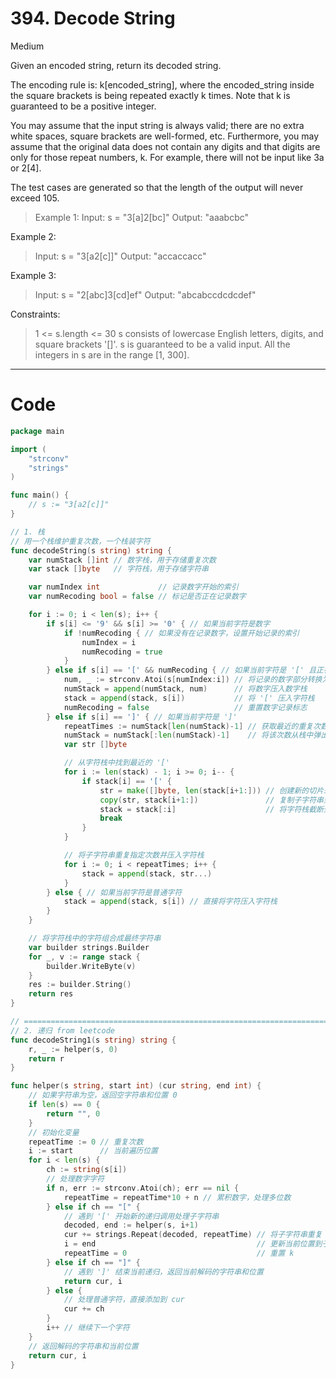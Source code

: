 # 394. Decode String

Medium

Given an encoded string, return its decoded string.

The encoding rule is: k[encoded_string], where the encoded_string inside the square brackets is being repeated exactly k times. Note that k is guaranteed to be a positive integer.

You may assume that the input string is always valid; there are no extra white spaces, square brackets are well-formed, etc. Furthermore, you may assume that the original data does not contain any digits and that digits are only for those repeat numbers, k. For example, there will not be input like 3a or 2[4].

The test cases are generated so that the length of the output will never exceed 105.


> Example 1:
Input: s = "3[a]2[bc]"
Output: "aaabcbc"

Example 2:
> Input: s = "3[a2[c]]"
Output: "accaccacc"

Example 3:
> Input: s = "2[abc]3[cd]ef"
Output: "abcabccdcdcdef"
 

Constraints:
> 1 <= s.length <= 30
s consists of lowercase English letters, digits, and square brackets '[]'.
s is guaranteed to be a valid input.
All the integers in s are in the range [1, 300].

---

# Code
```go
package main

import (
	"strconv"
	"strings"
)

func main() {
	// s := "3[a2[c]]"
}

// 1. 栈
// 用一个栈维护重复次数，一个栈装字符
func decodeString(s string) string {
	var numStack []int // 数字栈，用于存储重复次数
	var stack []byte   // 字符栈，用于存储字符串

	var numIndex int             // 记录数字开始的索引
	var numRecoding bool = false // 标记是否正在记录数字

	for i := 0; i < len(s); i++ {
		if s[i] <= '9' && s[i] >= '0' { // 如果当前字符是数字
			if !numRecoding { // 如果没有在记录数字，设置开始记录的索引
				numIndex = i
				numRecoding = true
			}
		} else if s[i] == '[' && numRecoding { // 如果当前字符是 '[' 且正在记录数字
			num, _ := strconv.Atoi(s[numIndex:i]) // 将记录的数字部分转换为整数
			numStack = append(numStack, num)      // 将数字压入数字栈
			stack = append(stack, s[i])           // 将 '[' 压入字符栈
			numRecoding = false                   // 重置数字记录标志
		} else if s[i] == ']' { // 如果当前字符是 ']'
			repeatTimes := numStack[len(numStack)-1] // 获取最近的重复次数
			numStack = numStack[:len(numStack)-1]    // 将该次数从栈中弹出
			var str []byte

			// 从字符栈中找到最近的 '['
			for i := len(stack) - 1; i >= 0; i-- {
				if stack[i] == '[' {
					str = make([]byte, len(stack[i+1:])) // 创建新的切片来存储子字符串，注意这里不能直接 str = stack[i+1:]，因为切片会随原本数组改变。
					copy(str, stack[i+1:])               // 复制子字符串到新的切片
					stack = stack[:i]                    // 将字符栈截断到 '[' 之前
					break
				}
			}

			// 将子字符串重复指定次数并压入字符栈
			for i := 0; i < repeatTimes; i++ {
				stack = append(stack, str...)
			}
		} else { // 如果当前字符是普通字符
			stack = append(stack, s[i]) // 直接将字符压入字符栈
		}
	}

	// 将字符栈中的字符组合成最终字符串
	var builder strings.Builder
	for _, v := range stack {
		builder.WriteByte(v)
	}
	res := builder.String()
	return res
}

// ==========================================================================================================
// 2. 递归 from leetcode
func decodeString1(s string) string {
	r, _ := helper(s, 0)
	return r
}

func helper(s string, start int) (cur string, end int) {
	// 如果字符串为空，返回空字符串和位置 0
	if len(s) == 0 {
		return "", 0
	}
	// 初始化变量
	repeatTime := 0 // 重复次数
	i := start      // 当前遍历位置
	for i < len(s) {
		ch := string(s[i])
		// 处理数字字符
		if n, err := strconv.Atoi(ch); err == nil {
			repeatTime = repeatTime*10 + n // 累积数字，处理多位数
		} else if ch == "[" {
			// 遇到 '[' 开始新的递归调用处理子字符串
			decoded, end := helper(s, i+1)
			cur += strings.Repeat(decoded, repeatTime) // 将子字符串重复 repeatTime 次并拼接到 cur
			i = end                                    // 更新当前位置到子字符串结尾
			repeatTime = 0                             // 重置 k
		} else if ch == "]" {
			// 遇到 ']' 结束当前递归，返回当前解码的字符串和位置
			return cur, i
		} else {
			// 处理普通字符，直接添加到 cur
			cur += ch
		}
		i++ // 继续下一个字符
	}
	// 返回解码的字符串和当前位置
	return cur, i
}
```